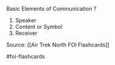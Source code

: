 Basic Elements of Communication
?
1. Speaker
2. Content or Symbol
3. Receiver

Source: [[Air Trek North FOI Flashcards]]

#foi-flashcards